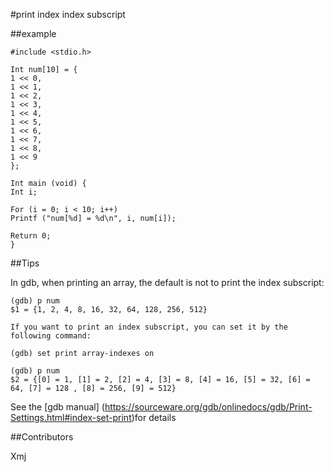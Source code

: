 #print index index subscript

##example

```
#include <stdio.h>

Int num[10] = {
1 << 0,
1 << 1,
1 << 2,
1 << 3,
1 << 4,
1 << 5,
1 << 6,
1 << 7,
1 << 8,
1 << 9
};

Int main (void) {
Int i;

For (i = 0; i < 10; i++)
Printf ("num[%d] = %d\n", i, num[i]);

Return 0;
}
```

##Tips

In gdb, when printing an array, the default is not to print the index subscript:

```
(gdb) p num
$1 = {1, 2, 4, 8, 16, 32, 64, 128, 256, 512}

If you want to print an index subscript, you can set it by the following command:

(gdb) set print array-indexes on

(gdb) p num
$2 = {[0] = 1, [1] = 2, [2] = 4, [3] = 8, [4] = 16, [5] = 32, [6] = 64, [7] = 128 , [8] = 256, [9] = 512}
```

See the [gdb manual] (https://sourceware.org/gdb/onlinedocs/gdb/Print-Settings.html#index-set-print)for details 

##Contributors

Xmj
